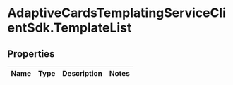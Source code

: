 # AdaptiveCardsTemplatingServiceClientSdk.TemplateList

## Properties
Name | Type | Description | Notes
------------ | ------------- | ------------- | -------------


